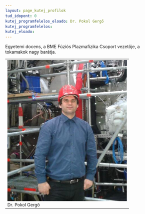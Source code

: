 ```yaml
---
layout: page_kutej_profilok
tud_idopont: 0
kutej_programfelelos_eloado: Dr. Pokol Gergő
kutej_programfelelos: 
kutej_eloado: 
---
```


Egyetemi docens, a BME Fúziós Plazmafizika Csoport vezetője, a tokamakok nagy barátja.


 <table class="picture">
<tr>
<td>

<div class="gallery">
    <img src="images/pokol_gergo.png" max-width="250" max-height="200">
  <div class="desc">Dr. Pokol Gergő</div>
</div>

</td>
</tr>
</table>
